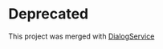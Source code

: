 # Deprecated
This project was merged with [DialogService](https://github.com/DialogService/DialogService)
